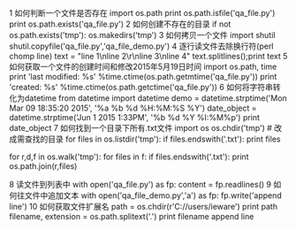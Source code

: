 
1 如何判断一个文件是否存在
import os.path
print os.path.isfile('qa_file.py')
print os.path.exists('qa_file.py')
2 如何创建不存在的目录
if not os.path.exists('tmp'):
    os.makedirs('tmp')
3 如何拷贝一个文件
import shutil
shutil.copyfile('qa_file.py','qa_file_demo.py')
4 逐行读文件去除换行符(perl chomp line)
text = "line 1\nline 2\r\nline 3\nline 4"
text.splitlines();print text
5 如何获取一个文件的创建时间和修改2015年5月19日时间
import os.path, time
print 'last modified: %s' %time.ctime(os.path.getmtime('qa_file.py'))
print 'created: %s' %time.ctime(os.path.getctime('qa_file.py'))
6 如何将字符串转化为datetime
from datetime import datetime
demo = datetime.strptime('Mon Mar 09 18:35:20 2015', '%a %b %d %H:%M:%S %Y')
date_object = datetime.strptime('Jun 1 2015  1:33PM', '%b %d %Y %I:%M%p')
print date_object
7 如何找到一个目录下所有.txt文件
import os
os.chdir('tmp') # 改成需查找的目录
for files in os.listdir('tmp'):
    if files.endswith('.txt'):
        print files

for r,d,f in os.walk('tmp'):
    for files in f:
        if files.endswith('.txt'):
            print os.path.join(r,files)

8 读文件到列表中
with open('qa_file.py') as fp:
    content = fp.readlines()
9 如何往文件中追加文本
with open('qa_file_demo.py','a') as fp:
    fp.write('append line')
10 如何获取文件扩展名
path = os.chdir(r'C://users/ieware')
print path
filename, extension = os.path.splitext('.')
print filename
append line
